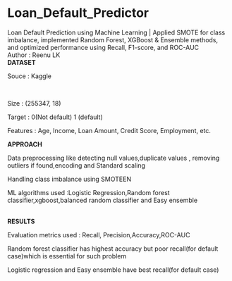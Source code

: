 # Loan_Default_Predictor
Loan Default Prediction using Machine Learning | Applied SMOTE for class imbalance, implemented Random Forest, XGBoost &amp; Ensemble methods, and optimized performance using Recall, F1-score, and ROC-AUC
<br>
Author : Reenu LK
<br>
<b>DATASET</b>
<p>Souce : Kaggle</p><br><p>Size : (255347, 18)</p>
<p>Target : 0(Not default) 1 (default)</p>
<p>Features : Age, Income, Loan Amount, Credit Score, Employment, etc.</p>
<b>APPROACH</b><br> <p>Data preprocessing like detecting null values,duplicate values , removing outliers if found,encoding and Standard scaling</p>
<p>Handling class imbalance using SMOTEEN</p>
<p>ML algorithms used :Logistic Regression,Random forest classifier,xgboost,balanced random classifier and Easy ensemble</p><br>
<b>RESULTS</b>
<p>Evaluation metrics used : Recall, Precision,Accuracy,ROC-AUC </p>
<p>Random forest classifier has highest accuracy but poor recall(for default case)which is essential for such problem</p>
<p>Logistic regression and Easy ensemble have best recall(for default case) </p>
